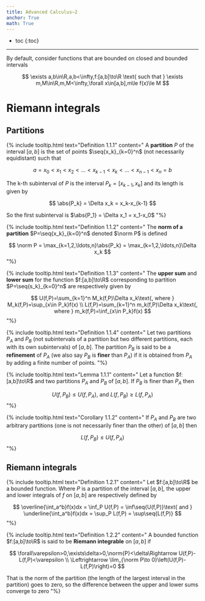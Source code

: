 ```yaml
---
title: Advanced Calculus—2
anchor: True
math: True
---
```

<div id="mathjax-preamble" style="display:none;">
$$
\newcommand{\seq}[1]{\left\{#1\right\}}
\newcommand{\Limsup}{\overline\lim}
\newcommand{\Liminf}{\underline\lim}
\newcommand{\abs}[1]{\lvert #1\rvert}
\newcommand{\norm}[1]{\lVert #1\rVert}
$$
</div>

* toc
{:toc}

---

<!--
{% include tooltip.html text="" content="
"%}
-->

By default, consider functions that are bounded on closed and bounded intervals

$$
\exists a,b\in\R,a,b<\infty,f:[a,b]\to\R
\text{ such that }
\exists m,M\in\R,m,M<\infty,\forall x\in[a,b],m\le f(x)\le M
$$

<!-- Ch 1 .................................................................. -->
# Riemann integrals

<!-- Ch 1.1 ................................................................ -->
## Partitions

{% include tooltip.html text="Definition 1.1.1" content="
  A **partition** $P$ of the interval $[a,b]$ is the set of points
  $\seq{x_k}_{k=0}^n$ (not necessarily equidistant) such that

  $$
  a=x_0<x_1<x_2<\ldots<x_{k-1}<x_k<\ldots<x_{n-1}<x_n=b
  $$

  The k-th subinterval of $P$ is the interval $P_k=[x_{k-1},x_k]$ and its length
  is given by

  $$
  \abs{P_k} = \Delta x_k = x_k-x_{k-1}
  $$

  So the first subinterval is $\abs{P_1} = \Delta x_1 = x_1-x_0$
"%}

{% include tooltip.html text="Definition 1.1.2" content="
  The **norm of a partition** $P=\seq{x_k}_{k=0}^n$ denoted $\norm P$ is defined

  $$
  \norm P = \max_{k=1,2,\ldots,n}\abs{P_k} = \max_{k=1,2,\ldots,n}\Delta x_k
  $$
"%}

{% include tooltip.html text="Definition 1.1.3" content="
  The **upper sum** and **lower sum** for the function $f:[a,b]\to\R$ corresponding to
  partition $P=\seq{s_k}_{k=0}^n$ are respectively given by

  $$
  U(f,P)=\sum_{k=1}^n M_k(f,P)\Delta x_k\text{, where }
  M_k(f,P)=\sup_{x\in P_k}f(x)
  \\
  L(f,P)=\sum_{k=1}^n m_k(f,P)\Delta x_k\text{, where }
  m_k(f,P)=\inf_{x\in P_k}f(x)
  $$
"%}

{% include tooltip.html text="Definition 1.1.4" content="
  Let two partitions $P_A$ and $P_B$ (not subintervals of a partition
  but two different partitions, each with its own subintervals) of $[a,b]$. The
  partition $P_B$ is said to be a **refinement** of $P_A$ (we also
  say $P_B$ is **finer** than $P_A$) if it is obtained from
  $P_A$ by adding a finite number of points.
"%}

{% include tooltip.html text="Lemma 1.1.1" content="
  Let a function $f:[a,b]\to\R$ and two partitions $P_A$ and $P_B$ of
  $[a,b]$. If $P_B$ is finer than $P_A$ then

  $$
  U(f,P_B)\le U(f,P_A)\text{, and } 
  L(f,P_B)\ge L(f,P_A)
  $$
"%}

{% include tooltip.html text="Corollary 1.1.2" content="
  If $P_A$ and $P_B$ are two arbitrary partitions (one is not necessarily finer
  than the other) of $[a,b]$ then

  $$
  L(f,P_B)\le U(f,P_A)
  $$
"%}

<!-- Ch 1.2 ................................................................ -->
## Riemann integrals

{% include tooltip.html text="Definition 1.2.1" content="
  Let $f:[a,b]\to\R$ be a bounded function. Where $P$ is a partition of the
  interval $[a,b]$, the upper and lower integrals of $f$ on $[a,b]$ are
  respectively defined by

  $$
  \overline{\int_a^b}f(x)dx
  = \inf_P U(f,P)
  = \inf\seq{U(f,P)}\text{ and }
  \underline{\int_a^b}f(x)dx
  = \sup_P L(f,P)
  = \sup\seq{L(f,P)}
  $$
"%}

{% include tooltip.html text="Definition 1.2.2" content="
  A bounded function $f:[a,b]\to\R$ is said to be **Riemann integrable** on
  $[a,b]$ if

  $$
  \forall\varepsilon>0,\exists\delta>0,\norm{P}<\delta\Rightarrow
  U(f,P)-L(f,P)<\varepsilon \\
  \Leftrightarrow
  \lim_{\norm P\to 0}\left(U(f,P)-L(f,P)\right)=0
  $$

  That is the norm of the partition (the
  length of the largest interval in the partition) goes to zero, so the
  difference between the upper and lower sums converge to zero
"%}

